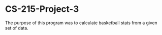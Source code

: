 # CS-215-Project-3
The purpose of this program was to calculate basketball stats from a given set of data. 
